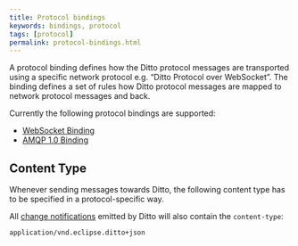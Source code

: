 ```yaml
---
title: Protocol bindings
keywords: bindings, protocol
tags: [protocol]
permalink: protocol-bindings.html
---
```


A protocol binding defines how the Ditto protocol messages are transported using a specific network protocol e.g.
“Ditto Protocol over WebSocket”.
The binding defines a set of rules how Ditto protocol messages are mapped to network protocol messages and back.

Currently the following protocol bindings are supported:
* [WebSocket Binding](protocol-bindings-websocket.html)
* [AMQP 1.0 Binding](protocol-bindings-amqp10.html)


## Content Type

Whenever sending messages towards Ditto, the following content type has to be specified in a protocol-specific way.

All [change notifications](basic-changenotifications.html) emitted by Ditto will also contain the `content-type`:

```
application/vnd.eclipse.ditto+json
```
